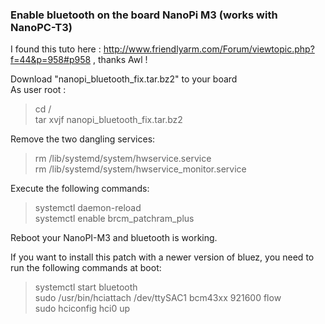 ### Enable bluetooth on the board NanoPi M3 (works with NanoPC-T3)

I found this tuto here : http://www.friendlyarm.com/Forum/viewtopic.php?f=44&p=958#p958 , thanks Awl !   

Download "nanopi_bluetooth_fix.tar.bz2" to your board  
As user root :  
> cd /  
> tar xvjf nanopi_bluetooth_fix.tar.bz2  

 Remove the two dangling services:  
 > rm /lib/systemd/system/hwservice.service  
 > rm /lib/systemd/system/hwservice_monitor.service  

Execute the following commands: 
> systemctl daemon-reload  
> systemctl enable brcm_patchram_plus  

Reboot your NanoPI-M3 and bluetooth is working.

If you want to install this patch with a newer version of bluez, you need to run the following commands at boot:
> systemctl start bluetooth  
> sudo /usr/bin/hciattach /dev/ttySAC1 bcm43xx 921600 flow  
> sudo hciconfig hci0 up  